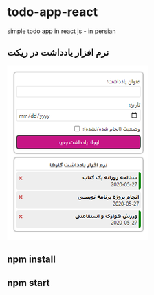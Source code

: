 # todo-app-react
simple todo app in react js - in persian
## نرم افزار یادداشت در ریکت
 ![برنامه todo در react](./img/main.png)
## npm install
## npm start
